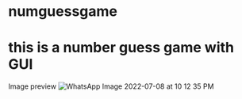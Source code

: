 # numguessgame
# this is a number  guess game with GUI 
 Image preview ![WhatsApp Image 2022-07-08 at 10 12 35 PM](https://user-images.githubusercontent.com/107156444/178153017-8e6570ec-10c8-48d0-9f52-49ef6ca0e598.jpeg)
